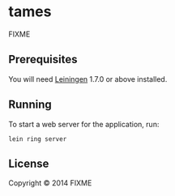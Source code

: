 # tames

FIXME

## Prerequisites

You will need [Leiningen][1] 1.7.0 or above installed.

[1]: https://github.com/technomancy/leiningen

## Running

To start a web server for the application, run:

    lein ring server

## License

Copyright © 2014 FIXME
